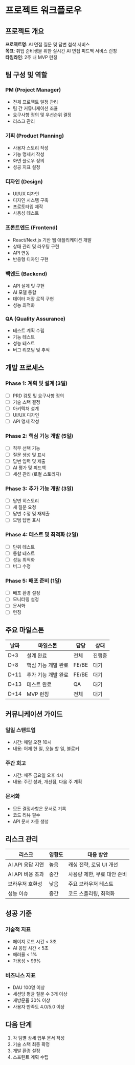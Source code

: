 # 프로젝트 워크플로우

## 프로젝트 개요
**프로젝트명**: AI 면접 질문 및 답변 첨삭 서비스  
**목표**: 취업 준비생을 위한 실시간 AI 면접 피드백 서비스 런칭  
**타임라인**: 2주 내 MVP 런칭

## 팀 구성 및 역할

### PM (Project Manager)
- 전체 프로젝트 일정 관리
- 팀 간 커뮤니케이션 조율
- 요구사항 정의 및 우선순위 결정
- 리스크 관리

### 기획 (Product Planning)
- 사용자 스토리 작성
- 기능 명세서 작성
- 화면 플로우 정의
- 성공 지표 설정

### 디자인 (Design)
- UI/UX 디자인
- 디자인 시스템 구축
- 프로토타입 제작
- 사용성 테스트

### 프론트엔드 (Frontend)
- React/Next.js 기반 웹 애플리케이션 개발
- 상태 관리 및 라우팅 구현
- API 연동
- 반응형 디자인 구현

### 백엔드 (Backend)
- API 설계 및 구현
- AI 모델 통합
- 데이터 저장 로직 구현
- 성능 최적화

### QA (Quality Assurance)
- 테스트 계획 수립
- 기능 테스트
- 성능 테스트
- 버그 리포팅 및 추적

## 개발 프로세스

### Phase 1: 계획 및 설계 (3일)
- [ ] PRD 검토 및 요구사항 정의
- [ ] 기술 스택 결정
- [ ] 아키텍처 설계
- [ ] UI/UX 디자인
- [ ] API 명세 작성

### Phase 2: 핵심 기능 개발 (5일)
- [ ] 직무 선택 기능
- [ ] 질문 생성 및 표시
- [ ] 답변 입력 및 제출
- [ ] AI 평가 및 피드백
- [ ] 세션 관리 (로컬 스토리지)

### Phase 3: 추가 기능 개발 (3일)
- [ ] 답변 히스토리
- [ ] 새 질문 요청
- [ ] 답변 수정 및 재제출
- [ ] 모범 답변 표시

### Phase 4: 테스트 및 최적화 (2일)
- [ ] 단위 테스트
- [ ] 통합 테스트
- [ ] 성능 최적화
- [ ] 버그 수정

### Phase 5: 배포 준비 (1일)
- [ ] 배포 환경 설정
- [ ] 모니터링 설정
- [ ] 문서화
- [ ] 런칭

## 주요 마일스톤

| 날짜 | 마일스톤 | 담당 | 상태 |
|------|----------|------|------|
| D+3 | 설계 완료 | 전체 | 진행중 |
| D+8 | 핵심 기능 개발 완료 | FE/BE | 대기 |
| D+11 | 추가 기능 개발 완료 | FE/BE | 대기 |
| D+13 | 테스트 완료 | QA | 대기 |
| D+14 | MVP 런칭 | 전체 | 대기 |

## 커뮤니케이션 가이드

### 일일 스탠드업
- 시간: 매일 오전 10시
- 내용: 어제 한 일, 오늘 할 일, 블로커

### 주간 회고
- 시간: 매주 금요일 오후 4시
- 내용: 주간 성과, 개선점, 다음 주 계획

### 문서화
- 모든 결정사항은 문서로 기록
- 코드 리뷰 필수
- API 문서 자동 생성

## 리스크 관리

| 리스크 | 영향도 | 대응 방안 |
|--------|--------|-----------|
| AI API 응답 지연 | 높음 | 캐싱 전략, 로딩 UI 개선 |
| AI API 비용 초과 | 중간 | 사용량 제한, 무료 대안 준비 |
| 브라우저 호환성 | 낮음 | 주요 브라우저 테스트 |
| 성능 이슈 | 중간 | 코드 스플리팅, 최적화 |

## 성공 기준

### 기술적 지표
- 페이지 로드 시간 < 3초
- AI 응답 시간 < 5초
- 에러율 < 1%
- 가용성 > 99%

### 비즈니스 지표
- DAU 100명 이상
- 세션당 평균 질문 수 3개 이상
- 재방문율 30% 이상
- 사용자 만족도 4.0/5.0 이상

## 다음 단계
1. 각 팀별 상세 업무 문서 작성
2. 기술 스택 최종 확정
3. 개발 환경 설정
4. 스프린트 계획 수립